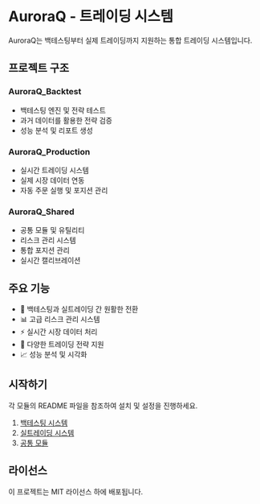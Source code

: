 # AuroraQ - 트레이딩 시스템

AuroraQ는 백테스팅부터 실제 트레이딩까지 지원하는 통합 트레이딩 시스템입니다.

## 프로젝트 구조

### AuroraQ_Backtest
- 백테스팅 엔진 및 전략 테스트
- 과거 데이터를 활용한 전략 검증
- 성능 분석 및 리포트 생성

### AuroraQ_Production
- 실시간 트레이딩 시스템
- 실제 시장 데이터 연동
- 자동 주문 실행 및 포지션 관리

### AuroraQ_Shared
- 공통 모듈 및 유틸리티
- 리스크 관리 시스템
- 통합 포지션 관리
- 실시간 캘리브레이션

## 주요 기능

- 🔄 백테스팅과 실트레이딩 간 원활한 전환
- 📊 고급 리스크 관리 시스템
- ⚡ 실시간 시장 데이터 처리
- 🎯 다양한 트레이딩 전략 지원
- 📈 성능 분석 및 시각화

## 시작하기

각 모듈의 README 파일을 참조하여 설치 및 설정을 진행하세요.

1. [백테스팅 시스템](./AuroraQ_Backtest/README.md)
2. [실트레이딩 시스템](./AuroraQ_Production/README.md)
3. [공통 모듈](./AuroraQ_Shared/README.md)

## 라이선스

이 프로젝트는 MIT 라이선스 하에 배포됩니다.
